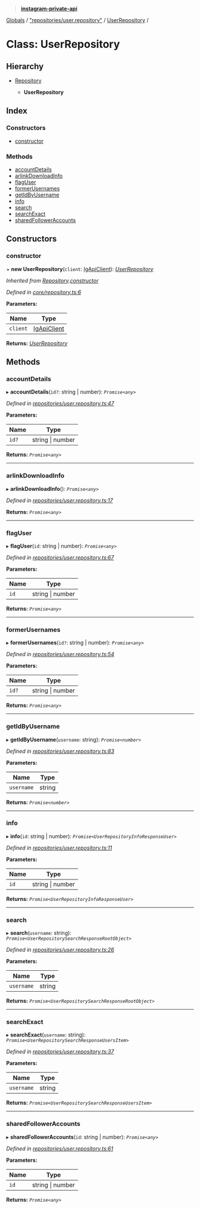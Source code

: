 > **[instagram-private-api](../README.md)**

[Globals](../README.md) / ["repositories/user.repository"](../modules/_repositories_user_repository_.md) / [UserRepository](_repositories_user_repository_.userrepository.md) /

# Class: UserRepository

## Hierarchy

* [Repository](_core_repository_.repository.md)

  * **UserRepository**

## Index

### Constructors

* [constructor](_repositories_user_repository_.userrepository.md#constructor)

### Methods

* [accountDetails](_repositories_user_repository_.userrepository.md#accountdetails)
* [arlinkDownloadInfo](_repositories_user_repository_.userrepository.md#arlinkdownloadinfo)
* [flagUser](_repositories_user_repository_.userrepository.md#flaguser)
* [formerUsernames](_repositories_user_repository_.userrepository.md#formerusernames)
* [getIdByUsername](_repositories_user_repository_.userrepository.md#getidbyusername)
* [info](_repositories_user_repository_.userrepository.md#info)
* [search](_repositories_user_repository_.userrepository.md#search)
* [searchExact](_repositories_user_repository_.userrepository.md#searchexact)
* [sharedFollowerAccounts](_repositories_user_repository_.userrepository.md#sharedfolloweraccounts)

## Constructors

###  constructor

\+ **new UserRepository**(`client`: [IgApiClient](_core_client_.igapiclient.md)): *[UserRepository](_repositories_user_repository_.userrepository.md)*

*Inherited from [Repository](_core_repository_.repository.md).[constructor](_core_repository_.repository.md#constructor)*

*Defined in [core/repository.ts:6](https://github.com/dilame/instagram-private-api/blob/01eb399/src/core/repository.ts#L6)*

**Parameters:**

Name | Type |
------ | ------ |
`client` | [IgApiClient](_core_client_.igapiclient.md) |

**Returns:** *[UserRepository](_repositories_user_repository_.userrepository.md)*

## Methods

###  accountDetails

▸ **accountDetails**(`id?`: string | number): *`Promise<any>`*

*Defined in [repositories/user.repository.ts:47](https://github.com/dilame/instagram-private-api/blob/01eb399/src/repositories/user.repository.ts#L47)*

**Parameters:**

Name | Type |
------ | ------ |
`id?` | string \| number |

**Returns:** *`Promise<any>`*

___

###  arlinkDownloadInfo

▸ **arlinkDownloadInfo**(): *`Promise<any>`*

*Defined in [repositories/user.repository.ts:17](https://github.com/dilame/instagram-private-api/blob/01eb399/src/repositories/user.repository.ts#L17)*

**Returns:** *`Promise<any>`*

___

###  flagUser

▸ **flagUser**(`id`: string | number): *`Promise<any>`*

*Defined in [repositories/user.repository.ts:67](https://github.com/dilame/instagram-private-api/blob/01eb399/src/repositories/user.repository.ts#L67)*

**Parameters:**

Name | Type |
------ | ------ |
`id` | string \| number |

**Returns:** *`Promise<any>`*

___

###  formerUsernames

▸ **formerUsernames**(`id?`: string | number): *`Promise<any>`*

*Defined in [repositories/user.repository.ts:54](https://github.com/dilame/instagram-private-api/blob/01eb399/src/repositories/user.repository.ts#L54)*

**Parameters:**

Name | Type |
------ | ------ |
`id?` | string \| number |

**Returns:** *`Promise<any>`*

___

###  getIdByUsername

▸ **getIdByUsername**(`username`: string): *`Promise<number>`*

*Defined in [repositories/user.repository.ts:83](https://github.com/dilame/instagram-private-api/blob/01eb399/src/repositories/user.repository.ts#L83)*

**Parameters:**

Name | Type |
------ | ------ |
`username` | string |

**Returns:** *`Promise<number>`*

___

###  info

▸ **info**(`id`: string | number): *`Promise<UserRepositoryInfoResponseUser>`*

*Defined in [repositories/user.repository.ts:11](https://github.com/dilame/instagram-private-api/blob/01eb399/src/repositories/user.repository.ts#L11)*

**Parameters:**

Name | Type |
------ | ------ |
`id` | string \| number |

**Returns:** *`Promise<UserRepositoryInfoResponseUser>`*

___

###  search

▸ **search**(`username`: string): *`Promise<UserRepositorySearchResponseRootObject>`*

*Defined in [repositories/user.repository.ts:26](https://github.com/dilame/instagram-private-api/blob/01eb399/src/repositories/user.repository.ts#L26)*

**Parameters:**

Name | Type |
------ | ------ |
`username` | string |

**Returns:** *`Promise<UserRepositorySearchResponseRootObject>`*

___

###  searchExact

▸ **searchExact**(`username`: string): *`Promise<UserRepositorySearchResponseUsersItem>`*

*Defined in [repositories/user.repository.ts:37](https://github.com/dilame/instagram-private-api/blob/01eb399/src/repositories/user.repository.ts#L37)*

**Parameters:**

Name | Type |
------ | ------ |
`username` | string |

**Returns:** *`Promise<UserRepositorySearchResponseUsersItem>`*

___

###  sharedFollowerAccounts

▸ **sharedFollowerAccounts**(`id`: string | number): *`Promise<any>`*

*Defined in [repositories/user.repository.ts:61](https://github.com/dilame/instagram-private-api/blob/01eb399/src/repositories/user.repository.ts#L61)*

**Parameters:**

Name | Type |
------ | ------ |
`id` | string \| number |

**Returns:** *`Promise<any>`*